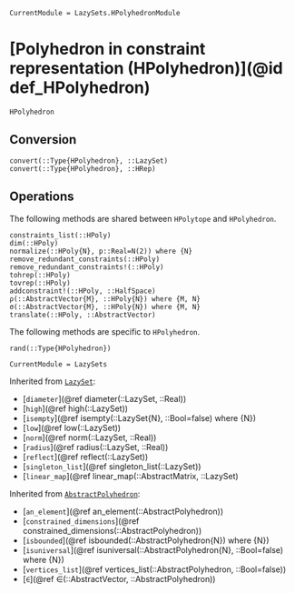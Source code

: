 ```@meta
CurrentModule = LazySets.HPolyhedronModule
```

# [Polyhedron in constraint representation (HPolyhedron)](@id def_HPolyhedron)

```@docs
HPolyhedron
```

## Conversion

```@docs
convert(::Type{HPolyhedron}, ::LazySet)
convert(::Type{HPolyhedron}, ::HRep)
```

## Operations

The following methods are shared between `HPolytope` and `HPolyhedron`.

```@docs
constraints_list(::HPoly)
dim(::HPoly)
normalize(::HPoly{N}, p::Real=N(2)) where {N}
remove_redundant_constraints(::HPoly)
remove_redundant_constraints!(::HPoly)
tohrep(::HPoly)
tovrep(::HPoly)
addconstraint!(::HPoly, ::HalfSpace)
ρ(::AbstractVector{M}, ::HPoly{N}) where {M, N}
σ(::AbstractVector{M}, ::HPoly{N}) where {M, N}
translate(::HPoly, ::AbstractVector)
```

The following methods are specific to `HPolyhedron`.

```@docs
rand(::Type{HPolyhedron})
```

```@meta
CurrentModule = LazySets
```

Inherited from [`LazySet`](@ref):
* [`diameter`](@ref diameter(::LazySet, ::Real))
* [`high`](@ref high(::LazySet))
* [`isempty`](@ref isempty(::LazySet{N}, ::Bool=false) where {N})
* [`low`](@ref low(::LazySet))
* [`norm`](@ref norm(::LazySet, ::Real))
* [`radius`](@ref radius(::LazySet, ::Real))
* [`reflect`](@ref reflect(::LazySet))
* [`singleton_list`](@ref singleton_list(::LazySet))
* [`linear_map`](@ref linear_map(::AbstractMatrix, ::LazySet)

Inherited from [`AbstractPolyhedron`](@ref):
* [`an_element`](@ref an_element(::AbstractPolyhedron))
* [`constrained_dimensions`](@ref constrained_dimensions(::AbstractPolyhedron))
* [`isbounded`](@ref isbounded(::AbstractPolyhedron{N}) where {N})
* [`isuniversal`](@ref isuniversal(::AbstractPolyhedron{N}, ::Bool=false) where {N})
* [`vertices_list`](@ref vertices_list(::AbstractPolyhedron, ::Bool=false))
* [`∈`](@ref ∈(::AbstractVector, ::AbstractPolyhedron))
